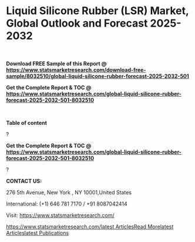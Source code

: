 <h1>Liquid Silicone Rubber (LSR) Market, Global Outlook and Forecast 2025-2032</h1><br/><p><strong>Download FREE Sample of this Report @ <a href="https://www.statsmarketresearch.com/download-free-sample/8032510/global-liquid-silicone-rubber-forecast-2025-2032-501">https://www.statsmarketresearch.com/download-free-sample/8032510/global-liquid-silicone-rubber-forecast-2025-2032-501</a></strong></p>
 
 
 
 <div><b>Get the Complete Report & TOC @ <a href="https://www.statsmarketresearch.com/global-liquid-silicone-rubber-forecast-2025-2032-501-8032510">https://www.statsmarketresearch.com/global-liquid-silicone-rubber-forecast-2025-2032-501-8032510</a></b></div>
 
 
 
 <p><br />
 
 <b>Table of content</b></p>
 
 
 
 <p>? </p>
 
 
 
 <div><b>Get the Complete Report & TOC @ <a href="https://www.statsmarketresearch.com/global-liquid-silicone-rubber-forecast-2025-2032-501-8032510">https://www.statsmarketresearch.com/global-liquid-silicone-rubber-forecast-2025-2032-501-8032510</a></b></div>
 
 
 
 <p>? </p>
 
 
 
 <p><b>CONTACT US:</b><br />
 
 276 5th Avenue, New York , NY 10001,United States<br />
 
 International: (+1) 646 781 7170 / +91 8087042414<br />
 
 Visit: <a href="https://www.statsmarketresearch.com/">https://www.statsmarketresearch.com/</a><br />
 
 <a href="https://gyeongbokgung.com">https://www.statsmarketresearch.com/</a><a href="https://hallyeomaritime.com">latest Articles</a><a href="https://jingwansa.com">Read More</a><a href="https://nguoiviet.jp/">latest Articles</a><a href="https://www.intelmarketresearch.com/">latest Publications</a></p>